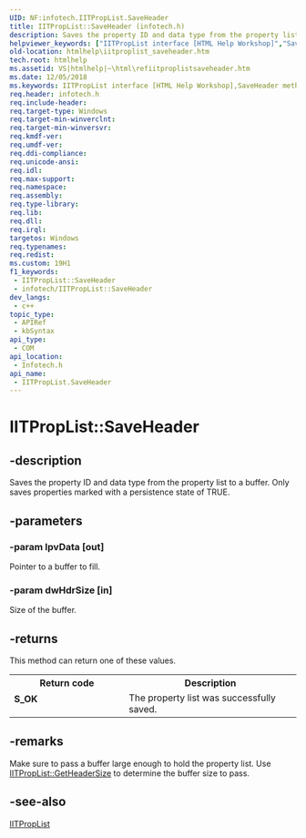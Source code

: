 ```yaml
---
UID: NF:infotech.IITPropList.SaveHeader
title: IITPropList::SaveHeader (infotech.h)
description: Saves the property ID and data type from the property list to a buffer. Only saves properties marked with a persistence state of TRUE.
helpviewer_keywords: ["IITPropList interface [HTML Help Workshop]","SaveHeader method","IITPropList.SaveHeader","IITPropList::SaveHeader","SaveHeader","SaveHeader method [HTML Help Workshop]","SaveHeader method [HTML Help Workshop]","IITPropList interface","htmlhelp.iitproplist_saveheader","infotech/IITPropList::SaveHeader","refIITPropListSaveHeader"]
old-location: htmlhelp\iitproplist_saveheader.htm
tech.root: htmlhelp
ms.assetid: VS|htmlhelp|~\html\refiitproplistsaveheader.htm
ms.date: 12/05/2018
ms.keywords: IITPropList interface [HTML Help Workshop],SaveHeader method, IITPropList.SaveHeader, IITPropList::SaveHeader, SaveHeader, SaveHeader method [HTML Help Workshop], SaveHeader method [HTML Help Workshop],IITPropList interface, htmlhelp.iitproplist_saveheader, infotech/IITPropList::SaveHeader, refIITPropListSaveHeader
req.header: infotech.h
req.include-header: 
req.target-type: Windows
req.target-min-winverclnt: 
req.target-min-winversvr: 
req.kmdf-ver: 
req.umdf-ver: 
req.ddi-compliance: 
req.unicode-ansi: 
req.idl: 
req.max-support: 
req.namespace: 
req.assembly: 
req.type-library: 
req.lib: 
req.dll: 
req.irql: 
targetos: Windows
req.typenames: 
req.redist: 
ms.custom: 19H1
f1_keywords:
 - IITPropList::SaveHeader
 - infotech/IITPropList::SaveHeader
dev_langs:
 - c++
topic_type:
 - APIRef
 - kbSyntax
api_type:
 - COM
api_location:
 - Infotech.h
api_name:
 - IITPropList.SaveHeader
---
```


# IITPropList::SaveHeader


## -description

Saves the property ID and data type from the property list to a buffer. Only saves properties marked with a persistence state of TRUE.

## -parameters

### -param lpvData [out]

Pointer to a buffer to fill.

### -param dwHdrSize [in]

Size of the buffer.

## -returns

This method can return one of these values.

<table>
<tr>
<th>Return code</th>
<th>Description</th>
</tr>
<tr>
<td width="40%">
<dl>
<dt><b>S_OK</b></dt>
</dl>
</td>
<td width="60%">
The property list was successfully saved.



</td>
</tr>
</table>

## -remarks

Make sure to pass a buffer large enough to hold the property list. Use <a href="https://docs.microsoft.com/previous-versions/windows/desktop/api/infotech/nf-infotech-iitproplist-getheadersize">IITPropList::GetHeaderSize</a> to determine the buffer size to pass.

## -see-also

<a href="https://docs.microsoft.com/previous-versions/windows/desktop/api/infotech/nn-infotech-iitproplist">IITPropList</a>

